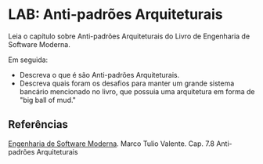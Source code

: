 
# LAB: Anti-padrões Arquiteturais

Leia o capítulo sobre Anti-padrões Arquiteturais do Livro de Engenharia de Software Moderna. 

Em seguida:

- Descreva o que é são Anti-padrões Arquiteturais. 
- Descreva quais foram os desafios para manter um grande sistema bancário mencionado no livro, que possuia uma arquitetura em forma de "big ball of mud."


## Referências

[Engenharia de Software Moderna](https://engsoftmoderna.info/cap7.html#anti-padr%C3%B5es-arquiteturais). Marco Tulio Valente. Cap. 7.8 Anti-padrões Arquiteturais


